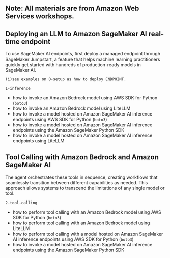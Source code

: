 ##  Note: All materials are from Amazon Web Services workshops.

## Deploying an LLM to Amazon SageMaker AI real-time endpoint
To use SageMaker AI endpoints, first deploy a managed endpoint through SageMaker Jumpstart, a feature that helps 
machine learning practitioners quickly get started with hundreds of production-ready models in SageMaker AI.
   
`(i)see examples on 0-setup as how to deploy ENDPOINT.`

`1-inference`
  - how to invoke an Amazon Bedrock model using AWS SDK for Python (`boto3`)
  - how to invoke an Amazon Bedrock model using LiteLLM
  - how to invoke a model hosted on Amazon SageMaker AI inference endpoints using AWS SDK for Python (`boto3`)
  - how to invoke a model hosted on Amazon SageMaker AI inference endpoints using the Amazon SageMaker Python SDK
  - how to invoke a model hosted on Amazon SageMaker AI inference endpoints using LiteLLM

## Tool Calling with Amazon Bedrock and Amazon SageMaker AI
The agent orchestrates these tools in sequence, creating workflows that seamlessly transition between different capabilities as needed. 
This approach allows systems to transcend the limitations of any single model or tool.

`2-tool-calling`
- how to perform tool calling with an Amazon Bedrock model using AWS SDK for Python (`boto3`)
- how to perform tool calling with an Amazon Bedrock model using LiteLLM
- how to perform tool calling with a model hosted on Amazon SageMaker AI inference endpoints using AWS SDK for Python (`boto3`)
- how to invoke a model hosted on Amazon SageMaker AI inference endpoints using the Amazon SageMaker Python SDK

  

